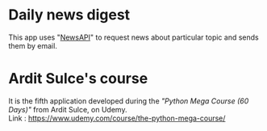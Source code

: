 # Daily news digest
This app uses "[NewsAPI](https://newsapi.org)" to request news about particular topic and sends them by email.

# Ardit Sulce's course
It is the fifth application developed during the *"Python Mega Course (60 Days)"* from Ardit Sulce, on Udemy.<br>
Link : https://www.udemy.com/course/the-python-mega-course/